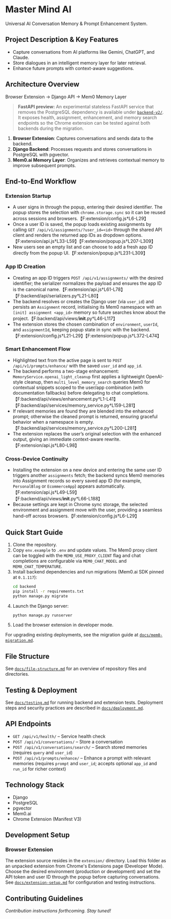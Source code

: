 # Master Mind AI

Universal AI Conversation Memory & Prompt Enhancement System.

## Project Description & Key Features
- Capture conversations from AI platforms like Gemini, ChatGPT, and Claude.
- Store dialogues in an intelligent memory layer for later retrieval.
- Enhance future prompts with context-aware suggestions.

## Architecture Overview
Browser Extension → Django API → Mem0 Memory Layer

> **FastAPI preview:** An experimental stateless FastAPI service that removes the PostgreSQL dependency is available under [`backend-v2/`](backend-v2/). It exposes health, assignment, enhancement, and memory search endpoints so the Chrome extension can be tested against both backends during the migration.

1. **Browser Extension**: Captures conversations and sends data to the backend.
2. **Django Backend**: Processes requests and stores conversations in PostgreSQL with pgvector.
3. **Mem0.ai Memory Layer**: Organizes and retrieves contextual memory to improve subsequent prompts.

## End-to-End Workflow

### Extension Startup
- A user signs in through the popup, entering their desired identifier. The popup stores the selection with `chrome.storage.sync` so it can be reused across sessions and browsers.【F:extension/config.js†L6-L29】
- Once a user ID is saved, the popup loads existing assignments by calling `GET /api/v1/assignments/?user_id=<id>` through the shared API client and renders the returned app IDs as dropdown options.【F:extension/api.js†L33-L59】【F:extension/popup.js†L207-L309】
- New users see an empty list and can choose to add a fresh app ID directly from the popup UI.【F:extension/popup.js†L231-L309】

### App ID Creation
- Creating an app ID triggers `POST /api/v1/assignments/` with the desired identifier; the serializer normalizes the payload and ensures the app ID is the canonical name.【F:extension/api.js†L61-L78】【F:backend/api/serializers.py†L21-L80】
- The backend resolves or creates the Django user (via `user_id`) and persists an `Assignment` record, initialising its Mem0 namespace with an `[init] assignment <app_id>` memory so future searches know about the project.【F:backend/api/views/__init__.py†L46-L117】
- The extension stores the chosen combination of `environment`, `userId`, and `assignmentId`, keeping popup state in sync with the backend.【F:extension/config.js†L21-L29】【F:extension/popup.js†L372-L474】

### Smart Enhancement Flow
- Highlighted text from the active page is sent to `POST /api/v1/prompts/enhance/` with the saved `user_id` and `app_id`.
- The backend performs a two-stage enhancement: `MemoryService.openai_light_cleanup` first applies a lightweight OpenAI-style cleanup, then `multi_level_memory_search` queries Mem0 for contextual snippets scoped to the user/app combination (with documentation fallbacks) before delegating to chat completions.【F:backend/api/views/enhancement.py†L1-L41】【F:backend/api/services/memory_service.py†L159-L281】
- If relevant memories are found they are blended into the enhanced prompt; otherwise the cleaned prompt is returned, ensuring graceful behavior when a namespace is empty.【F:backend/api/services/memory_service.py†L200-L281】
- The extension replaces the user’s original selection with the enhanced output, giving an immediate context-aware rewrite.【F:extension/api.js†L80-L98】

### Cross-Device Continuity
- Installing the extension on a new device and entering the same user ID triggers another `assignments` fetch; the backend syncs Mem0 memories into Assignment records so every saved app ID (for example, `PersonalBlog` or `EcommerceApp`) appears automatically.【F:extension/api.js†L49-L59】【F:backend/api/views/__init__.py†L66-L188】
- Because settings are kept in Chrome sync storage, the selected environment and assignment move with the user, providing a seamless hand-off across browsers.【F:extension/config.js†L6-L29】

## Quick Start Guide
1. Clone the repository.
2. Copy `env.example` to `.env` and update values. The Mem0 proxy client can be
   toggled with the `MEM0_USE_PROXY_CLIENT` flag and chat completions are
   configurable via `MEM0_CHAT_MODEL` and `MEM0_CHAT_TEMPERATURE`.
3. Install backend dependencies and run migrations (Mem0.ai SDK pinned at `0.1.117`):
   ```bash
   cd backend
   pip install -r requirements.txt
   python manage.py migrate
   ```
4. Launch the Django server:
   ```bash
   python manage.py runserver
   ```
5. Load the browser extension in developer mode.

For upgrading existing deployments, see the migration guide at
[`docs/mem0-migration.md`](docs/mem0-migration.md).

## File Structure
See [`docs/file-structure.md`](docs/file-structure.md) for an overview of repository files and directories.

## Testing & Deployment
See [`docs/testing.md`](docs/testing.md) for running backend and extension tests.
Deployment steps and security practices are described in [`docs/deployment.md`](docs/deployment.md).

## API Endpoints

- `GET /api/v1/health/` – Service health check
- `POST /api/v1/conversations/` – Store a conversation
- `POST /api/v1/conversations/search/` – Search stored memories (requires `query` and `user_id`)
- `POST /api/v1/prompts/enhance/` – Enhance a prompt with relevant memories (requires `prompt` and `user_id`; accepts optional `app_id` and `run_id` for richer context)

## Technology Stack
- Django
- PostgreSQL
- pgvector
- Mem0.ai
- Chrome Extension (Manifest V3)

## Development Setup

### Browser Extension
The extension source resides in the `extension/` directory. Load this folder as
an unpacked extension from Chrome's Extensions page (Developer Mode). Choose the
desired environment (production or development) and set the API token and user
ID through the popup before capturing conversations. See
[`docs/extension-setup.md`](docs/extension-setup.md) for configuration and
testing instructions.

## Contributing Guidelines
*Contribution instructions forthcoming. Stay tuned!*

